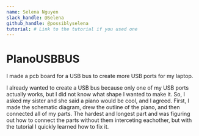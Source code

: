 ```yaml
---
name: Selena Nguyen
slack_handle: @Selena
github_handle: @possiblyselena
tutorial: # Link to the tutorial if you used one
---
```


# PIanoUSBBUS

I made a pcb board for a USB bus to create more USB ports for my laptop.



I already wanted to create a USB bus because only one of my USB ports actually works, but I did not know what shape I wanted to make it. 
So, I asked my sister and she said a piano would be cool, and I agreed. 
First, I made the schematic diagram, drew the outline of the piano, and then connected all of my parts.
The hardest and longest part and was figuring out how to connect the parts without them interceting eachother, but with the tutorial I quickly learned how to fix it.
